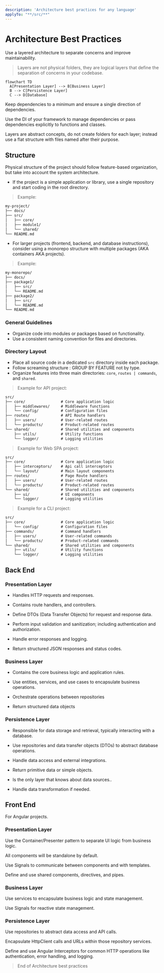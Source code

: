 ```yaml
---
description: 'Architecture best practices for any language'
applyTo: "**/src/**"
---
```

# Architecture Best Practices

Use a layered architecture to separate concerns and improve maintainability.

> Layers are not physical folders, they are logical layers that define the separation of concerns in your codebase.

```mermaid
flowchart TD
  A[Presentation Layer] --> B[Business Layer]
  B --> C[Persistence Layer]
  C --> D[Database]
```
Keep dependencies to a minimum and ensure a single direction of dependencies.

Use the DI of your framework to manage dependencies or pass dependencies explicitly to functions and classes.

Layers are abstract concepts, do not create folders for each layer; instead use a flat structure with files named after their purpose.

## Structure

Physical structure of the project should follow feature-based organization, but take into account the system architecture.

- If the project is a simple application or library, use a single repository and start coding in the root directory.

> Example:

```txt
my-project/
├── docs/
├── src/
│   ├── core/
│   ├── module1/
│   └── shared/
└── README.md
```

- For larger projects (frontend, backend, and database instructions), consider using a monorepo structure with multiple packages (AKA containers AKA projects).

> Example:

```txt  
my-monorepo/
├── docs/
├── package1/
│   ├── src/
│   └── README.md
├── package2/
│   ├── src/
│   └── README.md
└── README.md
```

### General Guidelines
- Organize code into modules or packages based on functionality.
- Use a consistent naming convention for files and directories.

### Directory Layout
- Place all source code in a dedicated `src` directory inside each package.
- Follow screaming structure : GROUP BY FEATURE not by type.
- Organize features into three main directories: `core`, `routes | commands`, and `shared`.

> Example for API project:

```txt
src/
├── core/                # Core application logic
│   ├── middlewares/     # Middleware functions
│   └── config/          # Configuration files
├── routes/              # API Route handlers
│   ├── users/           # User-related routes
│   └── products/        # Product-related routes
└── shared/              # Shared utilities and components
    ├── utils/           # Utility functions
    └── logger/          # Logging utilities
```


> Example for Web SPA project:

```txt
src/
├── core/                # Core application logic
│   ├── interceptors/    # Api call interceptors
│   └── layout/          # Main layout components
├── routes/              # Page Route handlers
│   ├── users/           # User-related routes
│   └── products/        # Product-related routes
└── shared/              # Shared utilities and components
    ├── ui/              # UI components
    └── logger/          # Logging utilities
```

> Example for a CLI project:

```txt
src/
├── core/                # Core application logic
│   └── config/          # Configuration files
├── commands/            # Command handlers
│   ├── users/           # User-related commands
│   └── products/        # Product-related commands
└── shared/              # Shared utilities and components
    ├── utils/           # Utility functions
    └── logger/          # Logging utilities
```

## Back End

### Presentation Layer

- Handles HTTP requests and responses.

- Contains route handlers, and controllers.

- Define DTOs (Data Transfer Objects) for request and response data.

- Perform input validation and sanitization; including authentication and authorization.

- Handle error responses and logging.

- Return structured JSON responses and status codes.

### Business Layer

- Contains the core business logic and application rules.

- Use entities, services, and use cases to encapsulate business operations.

- Orchestrate operations between repositories

- Return structured data objects

### Persistence Layer

- Responsible for data storage and retrieval, typically interacting with a database.

- Use repositories and data transfer objects (DTOs) to abstract database operations.

- Handle data access and external integrations.

- Return primitive data or simple objects.

- Is the only layer that knows about data sources..

- Handle data transformation if needed.

## Front End

For Angular projects.

### Presentation Layer

Use the Container/Presenter pattern to separate UI logic from business logic.

All components will be standalone by default.

Use Signals to communicate between components and with templates.

Define and use shared components, directives, and pipes.

### Business Layer

Use services to encapsulate business logic and state management.

Use Signals for reactive state management.

### Persistence Layer

Use repositories to abstract data access and API calls.

Encapsulate HttpClient calls and URLs within those repository services.

Define and use Angular Interceptors for common HTTP operations like authentication, error handling, and logging.

> End of Architecture best practices
